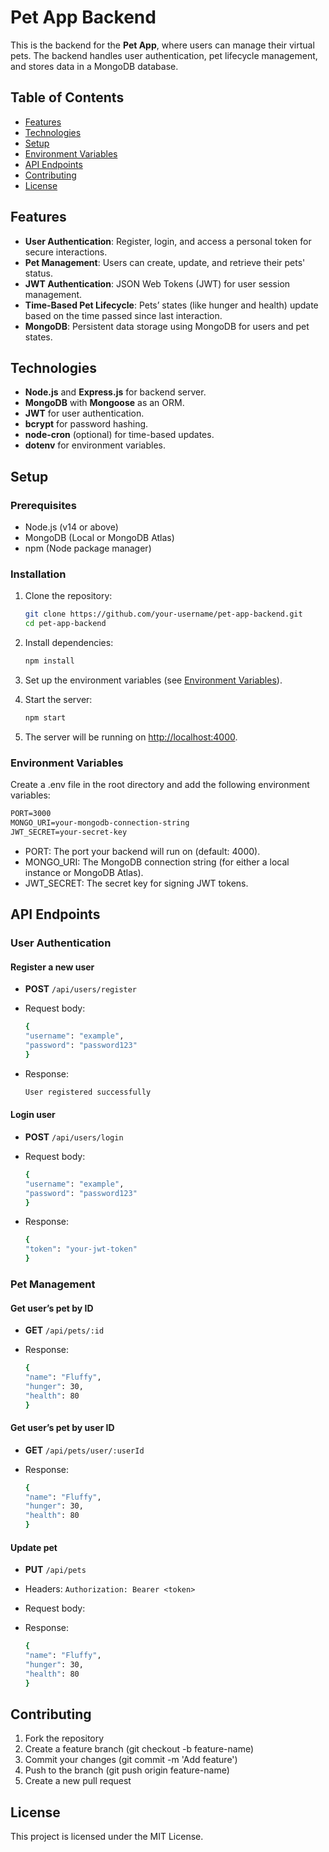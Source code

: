# Pet App Backend

This is the backend for the **Pet App**, where users can manage their virtual pets. The backend handles user authentication, pet lifecycle management, and stores data in a MongoDB database.

## Table of Contents

- [Features](#features)
- [Technologies](#technologies)
- [Setup](#setup)
- [Environment Variables](#environment-variables)
- [API Endpoints](#api-endpoints)
- [Contributing](#contributing)
- [License](#license)

## Features

- **User Authentication**: Register, login, and access a personal token for secure interactions.
- **Pet Management**: Users can create, update, and retrieve their pets' status.
- **JWT Authentication**: JSON Web Tokens (JWT) for user session management.
- **Time-Based Pet Lifecycle**: Pets’ states (like hunger and health) update based on the time passed since last interaction.
- **MongoDB**: Persistent data storage using MongoDB for users and pet states.

## Technologies

- **Node.js** and **Express.js** for backend server.
- **MongoDB** with **Mongoose** as an ORM.
- **JWT** for user authentication.
- **bcrypt** for password hashing.
- **node-cron** (optional) for time-based updates.
- **dotenv** for environment variables.

## Setup

### Prerequisites

- Node.js (v14 or above)
- MongoDB (Local or MongoDB Atlas)
- npm (Node package manager)

### Installation

1. Clone the repository:

   ```bash
   git clone https://github.com/your-username/pet-app-backend.git
   cd pet-app-backend
   ```

2. Install dependencies:

    ```bash
    npm install
    ```

3. Set up the environment variables (see [Environment Variables](#environment-variables)).

4. Start the server:

    ```bash
    npm start
    ```

5. The server will be running on <http://localhost:4000>.

### Environment Variables

Create a .env file in the root directory and add the following environment variables:

```txt
PORT=3000
MONGO_URI=your-mongodb-connection-string
JWT_SECRET=your-secret-key
```

- PORT: The port your backend will run on (default: 4000).
- MONGO_URI: The MongoDB connection string (for either a local instance or MongoDB Atlas).
- JWT_SECRET: The secret key for signing JWT tokens.

## API Endpoints

### User Authentication

#### Register a new user

- **POST** ```/api/users/register```
- Request body:

    ```bash
    {
    "username": "example",
    "password": "password123"
    }
    ```

- Response:

    ```bash
    User registered successfully
    ```

#### Login user

- **POST** ```/api/users/login```
- Request body:

    ```bash
    {
    "username": "example",
    "password": "password123"
    }
    ```

- Response:

    ```bash
    {
    "token": "your-jwt-token"
    }
    ```

### Pet Management

#### Get user’s pet by ID

- **GET** ```/api/pets/:id```
- Response:

    ```bash
    {
    "name": "Fluffy",
    "hunger": 30,
    "health": 80
    }
    ```

#### Get user’s pet by user ID

- **GET** ```/api/pets/user/:userId```
- Response:

    ```bash
    {
    "name": "Fluffy",
    "hunger": 30,
    "health": 80
    }
    ```

#### Update pet

- **PUT** ```/api/pets```
- Headers: ```Authorization: Bearer <token>```
- Request body:

- Response:

    ```bash
    {
    "name": "Fluffy",
    "hunger": 30,
    "health": 80
    }
    ```

## Contributing

1. Fork the repository
2. Create a feature branch (git checkout -b feature-name)
3. Commit your changes (git commit -m 'Add feature')
4. Push to the branch (git push origin feature-name)
5. Create a new pull request

## License

This project is licensed under the MIT License.
